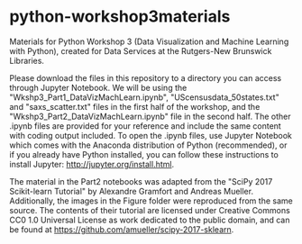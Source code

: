 # python-workshop3materials

Materials for Python Workshop 3 (Data Visualization and Machine Learning with Python), created for Data Services at the Rutgers-New Brunswick Libraries.

Please download the files in this repository to a directory you can access through Jupyter Notebook. We will be using the "Wkshp3_Part1_DataVizMachLearn.ipynb", "UScensusdata_50states.txt" and "saxs_scatter.txt" files in the first half of the workshop, and the "Wkshp3_Part2_DataVizMachLearn.ipynb" file in the second half. The other .ipynb files are provided for your reference and include the same content with coding output included. To open the .ipynb files, use Jupyter Notebook which comes with the Anaconda distribution of Python (recommended), or if you already have Python installed, you can follow these instructions to install Jupyter: http://jupyter.org/install.html.

The material in the Part2 notebooks was adapted from the "SciPy 2017 Scikit-learn Tutorial" by Alexandre Gramfort and Andreas Mueller. Additionally, the images in the Figure folder were reproduced from the same source. The contents of their tutorial are licensed under Creative Commons CC0 1.0 Universal License as work dedicated to the public domain, and can be found at https://github.com/amueller/scipy-2017-sklearn.
